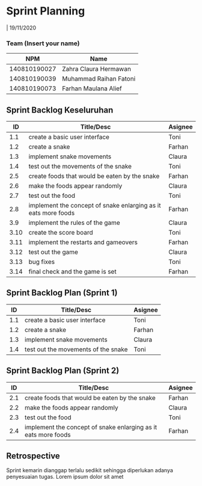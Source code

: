 # Sprint Planning 
| 19/11/2020

### Team (Insert your name)
| NPM           | Name                      |
| ------------- |-------------              |
| 140810190027  | Zahra Claura Hermawan     |
| 140810190039  | Muhammad Raihan Fatoni    |
| 140810190073  | Farhan Maulana Alief      |

## Sprint Backlog Keseluruhan 
| ID  | Title/Desc | Asignee | 
| --- | ---------- | ------- | 
| 1.1 | create a basic user interface| Toni | 
| 1.2 | create a snake | Farhan | 
| 1.3 | implement snake movements | Claura |
| 1.4 | test out the movements of the snake | Toni |
| 2.5 | create foods that would be eaten by the snake | Farhan |
| 2.6 | make the foods appear randomly | Claura |
| 2.7 | test out the food| Toni |
| 2.8 | implement the concept of snake enlarging as it eats more foods| Farhan |
| 3.9 | implement the rules of the game| Claura |
| 3.10 | create the score board| Toni |
| 3.11 | implement the restarts and gameovers| Farhan |
| 3.12 | test out the game| Claura |
| 3.13 | bug fixes| Toni |
| 3.14 | final check and the game is set| Farhan |



## Sprint Backlog Plan (Sprint 1)
| ID  | Title/Desc | Asignee | 
| --- | ---------- | ------- | 
| 1.1 | create a basic user interface| Toni | 
| 1.2 | create a snake | Farhan | 
| 1.3 | implement snake movements | Claura |
| 1.4 | test out the movements of the snake | Toni |

## Sprint Backlog Plan (Sprint 2)
| ID  | Title/Desc | Asignee | 
| --- | ---------- | ------- | 
| 2.1 | create foods that would be eaten by the snake | Farhan |
| 2.2 | make the foods appear randomly | Claura |
| 2.3 | test out the food| Toni |
| 2.4 | implement the concept of snake enlarging as it eats more foods| Farhan |

## Retrospective 

Sprint kemarin dianggap terlalu sedikit sehingga diperlukan adanya penyesuaian tugas. Lorem ipsum dolor sit amet
